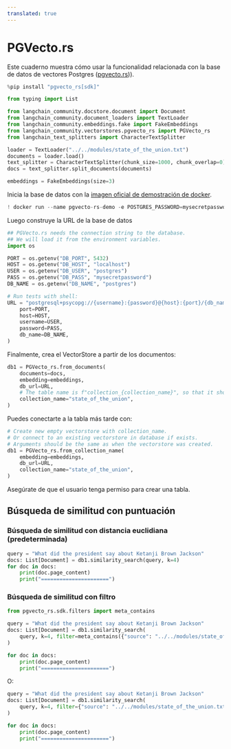 ```yaml
---
translated: true
---
```


# PGVecto.rs

Este cuaderno muestra cómo usar la funcionalidad relacionada con la base de datos de vectores Postgres ([pgvecto.rs](https://github.com/tensorchord/pgvecto.rs))).

```python
%pip install "pgvecto_rs[sdk]"
```

```python
from typing import List

from langchain_community.docstore.document import Document
from langchain_community.document_loaders import TextLoader
from langchain_community.embeddings.fake import FakeEmbeddings
from langchain_community.vectorstores.pgvecto_rs import PGVecto_rs
from langchain_text_splitters import CharacterTextSplitter
```

```python
loader = TextLoader("../../modules/state_of_the_union.txt")
documents = loader.load()
text_splitter = CharacterTextSplitter(chunk_size=1000, chunk_overlap=0)
docs = text_splitter.split_documents(documents)

embeddings = FakeEmbeddings(size=3)
```

Inicia la base de datos con la [imagen oficial de demostración de docker](https://github.com/tensorchord/pgvecto.rs#installation).

```python
! docker run --name pgvecto-rs-demo -e POSTGRES_PASSWORD=mysecretpassword -p 5432:5432 -d tensorchord/pgvecto-rs:latest
```

Luego construye la URL de la base de datos

```python
## PGVecto.rs needs the connection string to the database.
## We will load it from the environment variables.
import os

PORT = os.getenv("DB_PORT", 5432)
HOST = os.getenv("DB_HOST", "localhost")
USER = os.getenv("DB_USER", "postgres")
PASS = os.getenv("DB_PASS", "mysecretpassword")
DB_NAME = os.getenv("DB_NAME", "postgres")

# Run tests with shell:
URL = "postgresql+psycopg://{username}:{password}@{host}:{port}/{db_name}".format(
    port=PORT,
    host=HOST,
    username=USER,
    password=PASS,
    db_name=DB_NAME,
)
```

Finalmente, crea el VectorStore a partir de los documentos:

```python
db1 = PGVecto_rs.from_documents(
    documents=docs,
    embedding=embeddings,
    db_url=URL,
    # The table name is f"collection_{collection_name}", so that it should be unique.
    collection_name="state_of_the_union",
)
```

Puedes conectarte a la tabla más tarde con:

```python
# Create new empty vectorstore with collection_name.
# Or connect to an existing vectorstore in database if exists.
# Arguments should be the same as when the vectorstore was created.
db1 = PGVecto_rs.from_collection_name(
    embedding=embeddings,
    db_url=URL,
    collection_name="state_of_the_union",
)
```

Asegúrate de que el usuario tenga permiso para crear una tabla.

## Búsqueda de similitud con puntuación

### Búsqueda de similitud con distancia euclidiana (predeterminada)

```python
query = "What did the president say about Ketanji Brown Jackson"
docs: List[Document] = db1.similarity_search(query, k=4)
for doc in docs:
    print(doc.page_content)
    print("======================")
```

### Búsqueda de similitud con filtro

```python
from pgvecto_rs.sdk.filters import meta_contains

query = "What did the president say about Ketanji Brown Jackson"
docs: List[Document] = db1.similarity_search(
    query, k=4, filter=meta_contains({"source": "../../modules/state_of_the_union.txt"})
)

for doc in docs:
    print(doc.page_content)
    print("======================")
```

O:

```python
query = "What did the president say about Ketanji Brown Jackson"
docs: List[Document] = db1.similarity_search(
    query, k=4, filter={"source": "../../modules/state_of_the_union.txt"}
)

for doc in docs:
    print(doc.page_content)
    print("======================")
```
